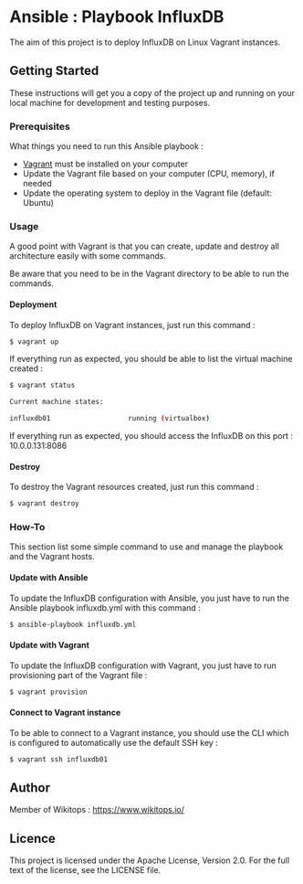 # Ansible : Playbook InfluxDB

The aim of this project is to deploy InfluxDB on Linux Vagrant instances.

## Getting Started

These instructions will get you a copy of the project up and running on your local machine for development and testing purposes.

### Prerequisites

What things you need to run this Ansible playbook :

*   [Vagrant](https://www.vagrantup.com/docs/installation/) must be installed on your computer
*   Update the Vagrant file based on your computer (CPU, memory), if needed
*   Update the operating system to deploy in the Vagrant file (default: Ubuntu)

### Usage

A good point with Vagrant is that you can create, update and destroy all architecture easily with some commands.

Be aware that you need to be in the Vagrant directory to be able to run the commands.

#### Deployment

To deploy InfluxDB on Vagrant instances, just run this command :

```bash
$ vagrant up
```

If everything run as expected, you should be able to list the virtual machine created :

```bash
$ vagrant status

Current machine states:

influxdb01                   running (virtualbox)
```

If everything run as expected,  you should access the InfluxDB on this port : 10.0.0.131:8086

#### Destroy

To destroy the Vagrant resources created, just run this command :

```bash
$ vagrant destroy
```

### How-To

This section list some simple command to use and manage the playbook and the Vagrant hosts.

#### Update with Ansible

To update the InfluxDB configuration with Ansible, you just have to run the Ansible playbook influxdb.yml with this command :

```bash
$ ansible-playbook influxdb.yml
```

#### Update with Vagrant

To update the InfluxDB configuration with Vagrant, you just have to run provisioning part of the Vagrant file :

```bash
$ vagrant provision
```

#### Connect to Vagrant instance

To be able to connect to a Vagrant instance, you should use the CLI which is configured to automatically use the default SSH key :

```bash
$ vagrant ssh influxdb01
```

## Author

Member of Wikitops : https://www.wikitops.io/

## Licence

This project is licensed under the Apache License, Version 2.0. For the full text of the license, see the LICENSE file.
